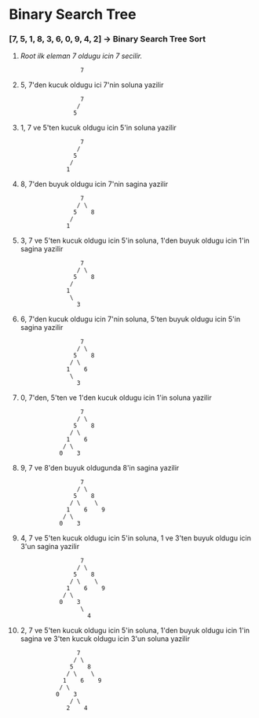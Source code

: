# Binary Search Tree

### [7, 5, 1, 8, 3, 6, 0, 9, 4, 2] -> Binary Search Tree Sort

1. *Root ilk eleman  7 oldugu icin 7 secilir.*

                        7
                        
2. 5, 7'den kucuk oldugu ici 7'nin soluna yazilir
                        
                        7
                       /
                      5
                      
3. 1, 7 ve 5'ten kucuk oldugu icin 5'in soluna yazilir
                         
                        7
                       /
                      5
                     /
                    1
                    
4. 8, 7'den buyuk oldugu icin 7'nin sagina yazilir
                          
                        7
                       / \
                      5    8
                     /
                    1
    
5. 3, 7 ve 5'ten kucuk oldugu icin 5'in soluna, 1'den buyuk oldugu icin 1'in sagina yazilir
 
                           
                        7
                       / \
                      5    8
                     / 
                    1    
                     \
                       3
                       
6. 6, 7'den kucuk oldugu icin 7'nin soluna, 5'ten buyuk oldugu icin 5'in sagina yazilir
                            
                        7
                       / \
                      5    8
                     / \
                    1    6
                     \
                       3
                       
7. 0, 7'den, 5'ten ve 1'den kucuk oldugu icin 1'in soluna yazilir
                             
                        7
                       / \
                      5    8
                     / \
                    1    6
                   / \
                  0    3
                  
8. 9, 7 ve 8'den buyuk oldugunda 8'in sagina yazilir
                             
                        7
                       / \
                      5    8
                     / \    \
                    1    6    9
                   / \
                  0    3
                  
9. 4, 7 ve 5'ten kucuk oldugu icin 5'in soluna, 1 ve 3'ten buyuk oldugu icin 3'un sagina yazilir
                             
                        7
                       / \
                      5    8
                     / \    \
                    1    6    9
                   / \
                  0    3
                        \
                          4
                          
10. 2, 7 ve 5'ten kucuk oldugu icin 5'in soluna, 1'den buyuk oldugu icin 1'in sagina ve 3'ten kucuk oldugu icin 3'un soluna yazilir
                             
                        7
                       / \
                      5    8
                     / \    \
                    1    6    9
                   / \
                  0    3
                      / \
                     2    4  
